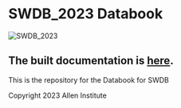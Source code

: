 # SWDB_2023 Databook
![SWDB_2023](/resources/cropped-SummerWorkshop_Header.png)

## The built documentation is [here](https://alleninstitute.github.io/databook/).

This is the repository for the Databook for SWDB

Copyright 2023 Allen Institute
